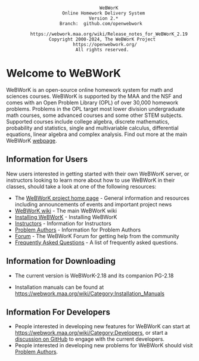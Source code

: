                                        WeBWorK
                         Online Homework Delivery System
                                   Version 2.*
                        Branch:  github.com/openwebwork

             https://webwork.maa.org/wiki/Release_notes_for_WeBWorK_2.19
                    Copyright 2000-2024, The WeBWorK Project
                             https://openwebwork.org/
                              All rights reserved.

# Welcome to WeBWorK

WeBWorK is an open-source online homework system for math and sciences courses. WeBWorK is supported by the MAA and the NSF and comes with an Open Problem Library (OPL) of over 30,000 homework problems. Problems in the OPL target most lower division undergraduate math courses, some advanced courses and some other STEM subjects. Supported courses include college algebra, discrete mathematics, probability and statistics, single and multivariable calculus, differential equations, linear algebra and complex analysis.  Find out more at the main WeBWorK [webpage](https://openwebwork.org).

## Information for Users

New users interested in getting started with their own WeBWorK server, or instructors looking to learn more about how to use WeBWorK in their classes, should take a look at one of the following resources:

*  The [WeBWorK project home page](https://openwebwork.org/) - General information and resources including announcements of events and important project news
*  [WeBWorK wiki](https://webwork.maa.org/wiki/Main_Page) - The main WeBWorK wiki
*  [Installing WeBWorK](https://webwork.maa.org/wiki/Manual_Installation_Guides) - Installing WeBWorK
*  [Instructors](https://webwork.maa.org/wiki/Instructors) - Information for Instructors
*  [Problem Authors](https://webwork.maa.org/wiki/Authors) - Information for Problem Authors
*  [Forum](http://webwork.maa.org/moodle/mod/forum/index.php?id=3) - The WeBWorK Forum for getting help from the community
*  [Frequently Asked Questions](https://github.com/openwebwork/webwork2/wiki/Frequently-Asked-Questions) - A list of frequently asked questions.

## Information for Downloading

* The current version is WeBWorK-2.18 and its companion PG-2.18

* Installation manuals can be found at https://webwork.maa.org/wiki/Category:Installation_Manuals

## Information For Developers

* People interested in developing new features for WeBWorK can start at https://webwork.maa.org/wiki/Category:Developers, or start a [discussion on GitHub](https://github.com/openwebwork/webwork2/discussions) to engage with the current developers.
* People interested in developing new problems for WeBWorK should visit [Problem Authors](http://webwork.maa.org/wiki/Authors).
